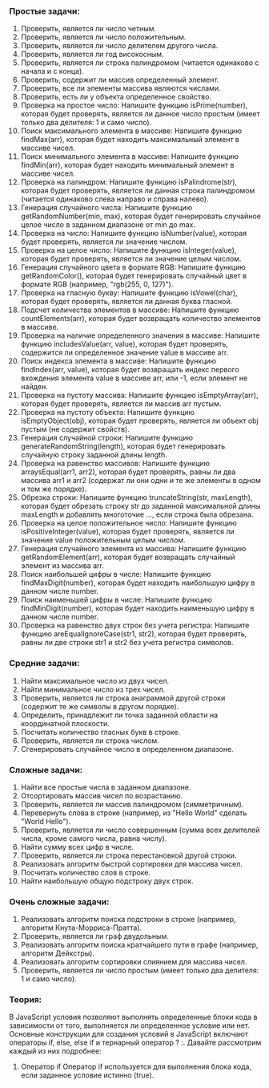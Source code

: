 ### Простые задачи:

1. Проверить, является ли число четным.
2. Проверить, является ли число положительным.
3. Проверить, является ли число делителем другого числа.
4. Проверить, является ли год високосным.
5. Проверить, является ли строка палиндромом (читается одинаково с начала и с конца).
6. Проверить, содержит ли массив определенный элемент.
7. Проверить, все ли элементы массива являются числами.
8. Проверить, есть ли у объекта определенное свойство.
9. Проверка на простое число:
Напишите функцию isPrime(number), которая будет проверять, является ли данное число простым (имеет только два делителя: 1 и само число).
10. Поиск максимального элемента в массиве:
Напишите функцию findMax(arr), которая будет находить максимальный элемент в массиве чисел.
11. Поиск минимального элемента в массиве:
Напишите функцию findMin(arr), которая будет находить минимальный элемент в массиве чисел.
12. Проверка на палиндром:
Напишите функцию isPalindrome(str), которая будет проверять, является ли данная строка палиндромом (читается одинаково слева направо и справа налево).
13. Генерация случайного числа:
Напишите функцию getRandomNumber(min, max), которая будет генерировать случайное целое число в заданном диапазоне от min до max.
14. Проверка на число:
Напишите функцию isNumber(value), которая будет проверять, является ли значение числом.
15. Проверка на целое число:
Напишите функцию isInteger(value), которая будет проверять, является ли значение целым числом.
16. Генерация случайного цвета в формате RGB:
Напишите функцию getRandomColor(), которая будет генерировать случайный цвет в формате RGB (например, "rgb(255, 0, 127)").
17. Проверка на гласную букву:
Напишите функцию isVowel(char), которая будет проверять, является ли данная буква гласной.
18. Подсчет количества элементов в массиве:
Напишите функцию countElements(arr), которая будет возвращать количество элементов в массиве.
19. Проверка на наличие определенного значения в массиве:
Напишите функцию includesValue(arr, value), которая будет проверять, содержится ли определенное значение value в массиве arr.
20. Поиск индекса элемента в массиве:
Напишите функцию findIndex(arr, value), которая будет возвращать индекс первого вхождения элемента value в массиве arr, или -1, если элемент не найден.
21. Проверка на пустоту массива:
Напишите функцию isEmptyArray(arr), которая будет проверять, является ли массив arr пустым.
22. Проверка на пустоту объекта:
Напишите функцию isEmptyObject(obj), которая будет проверять, является ли объект obj пустым (не содержит свойств).
23. Генерация случайной строки:
Напишите функцию generateRandomString(length), которая будет генерировать случайную строку заданной длины length.
24. Проверка на равенство массивов:
Напишите функцию arraysEqual(arr1, arr2), которая будет проверять, равны ли два массива arr1 и arr2 (содержат ли они одни и те же элементы в одном и том же порядке).
25. Обрезка строки:
Напишите функцию truncateString(str, maxLength), которая будет обрезать строку str до заданной максимальной длины maxLength и добавлять многоточие ..., если строка была обрезана.
26. Проверка на целое положительное число:
Напишите функцию isPositiveInteger(value), которая будет проверять, является ли значение value положительным целым числом.
27. Генерация случайного элемента из массива:
Напишите функцию getRandomElement(arr), которая будет возвращать случайный элемент из массива arr.
28. Поиск наибольшей цифры в числе:
Напишите функцию findMaxDigit(number), которая будет находить наибольшую цифру в данном числе number.
29. Поиск наименьшей цифры в числе:
Напишите функцию findMinDigit(number), которая будет находить наименьшую цифру в данном числе number.
30. Проверка на равенство двух строк без учета регистра:
Напишите функцию areEqualIgnoreCase(str1, str2), которая будет проверять, равны ли две строки str1 и str2 без учета регистра символов.








### Средние задачи:

1. Найти максимальное число из двух чисел.
2. Найти минимальное число из трех чисел.
3. Проверить, является ли строка анаграммой другой строки (содержит те же символы в другом порядке).
4. Определить, принадлежит ли точка заданной области на координатной плоскости.
5. Посчитать количество гласных букв в строке.
6. Проверить, является ли строка числом.
7. Сгенерировать случайное число в определенном диапазоне.

### Сложные задачи:

1. Найти все простые числа в заданном диапазоне.
2. Отсортировать массив чисел по возрастанию.
3. Проверить, является ли массив палиндромом (симметричным).
4. Перевернуть слова в строке (например, из "Hello World" сделать "World Hello").
5. Проверить, является ли число совершенным (сумма всех делителей числа, кроме самого числа, равна числу).
6. Найти сумму всех цифр в числе.
7. Проверить, является ли строка перестановкой другой строки.
8. Реализовать алгоритм быстрой сортировки для массива чисел.
9. Посчитать количество слов в строке.
10. Найти наибольшую общую подстроку двух строк.

### Очень сложные задачи:

1. Реализовать алгоритм поиска подстроки в строке (например, алгоритм Кнута-Морриса-Пратта).
2. Проверить, является ли граф двудольным.
3. Реализовать алгоритм поиска кратчайшего пути в графе (например, алгоритм Дейкстры).
4. Реализовать алгоритм сортировки слиянием для массива чисел.
5. Проверить, является ли число простым (имеет только два делителя: 1 и само число).

### Теория:


В JavaScript условия позволяют выполнять определенные блоки кода в зависимости от того, выполняется ли определенное условие или нет. Основные конструкции для создания условий в JavaScript включают операторы if, else, else if и тернарный оператор ? :. Давайте рассмотрим каждый из них подробнее:

1. Оператор if
Оператор if используется для выполнения блока кода, если заданное условие истинно (true).
